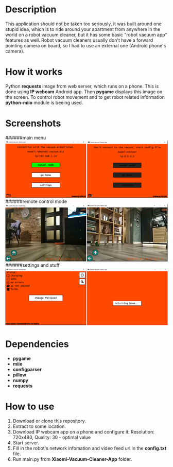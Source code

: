 # Description
This application should not be taken too seriously, it was built around one stupid idea, which is to ride around your apartment from anywhere in the world on a robot vacuum cleaner, but it has some basic "robot vacuum app" features as well. Robot vacuum cleaners usually don't have a forward pointing camera on board, so I had to use an external one (Android phone's camera). 
# How it works
Python **requests** image from web server, which runs on a phone. This is done using **IP webcam** Android app. Then **pygame** displays this image on the screen. To control robot movement and to get robot related information **python-miio** module is beeing used.
# Screenshots
######main menu
![This is an image](/imgs/Screenshots/resized/main.png)
######remote control mode
![This is an image](/imgs/Screenshots/resized/manual_mode.png)
######settings and stuff
![This is an image](/imgs/Screenshots/resized/settings.png)
# Dependencies
 - **pygame**
 - **miio** 
 - **configparser**
 - **pillow**
 - **numpy**
 - **requests**
# How to use
 1) Download or clone this repository.
 2) Extract to some location.
 3) Download IP webcam app on a phone and configure it:
      Resolution: 720x480, 
      Quality: 30 - optimal value
 4) Start server.
 5) Fill in the robot's network infomation and video feed url in the **config.txt** file.
 6) Run main.py from **Xiaomi-Vacuum-Cleaner-App** folder.
